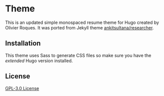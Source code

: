 # Theme

This is an updated simple monospaced resume theme for Hugo created by Olivier Roques. It was ported from Jekyll theme
[ankitsultana/researcher](https://github.com/ankitsultana/researcher).

## Installation
This theme uses Sass to generate CSS files so make sure you have the
*extended* Hugo version installed.

## License
[GPL-3.0 License](https://github.com/ojroques/hugo-researcher/blob/master/LICENSE)
